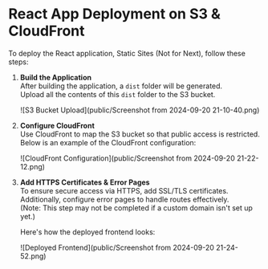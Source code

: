 # React App Deployment on S3 & CloudFront

To deploy the React application, Static Sites (Not for Next), follow these steps:

1. **Build the Application**  
   After building the application, a `dist` folder will be generated.  
   Upload all the contents of this `dist` folder to the S3 bucket.

   ![S3 Bucket Upload](public/Screenshot from 2024-09-20 21-10-40.png)

2. **Configure CloudFront**  
   Use CloudFront to map the S3 bucket so that public access is restricted.  
   Below is an example of the CloudFront configuration:

   ![CloudFront Configuration](public/Screenshot from 2024-09-20 21-22-12.png)

3. **Add HTTPS Certificates & Error Pages**  
   To ensure secure access via HTTPS, add SSL/TLS certificates.  
   Additionally, configure error pages to handle routes effectively.  
   (Note: This step may not be completed if a custom domain isn't set up yet.)

   Here's how the deployed frontend looks:

   ![Deployed Frontend](public/Screenshot from 2024-09-20 21-24-52.png)
